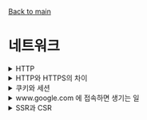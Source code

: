 [Back to main](/README.md)

# 네트워크
<details>
<summary> HTTP </summary>

HTTP란 데이터를 주고 받기 위한 서버와 클라이언트 간의 통신 규약
- 상태 정보를 저장하지 않는 Stateless의 특징과 클라이언트의 요청에 맞는 응답을 보낸 후 연결을 끊는 Connectionless의 특징
- 장점
  - 통신간 연결 상태 처리나 상태 정보를 관리할 필요가 없음
  - 각각의 HTTP 요청에 독립적으로 응답하면 됨
- 단점
  - 이전의 통신 정보를 모르기에 매번 인증해야함
  - 이를 위해 쿠키나 세션을 사용

</details> 


<details>
<summary> HTTP와 HTTPS의 차이 </summary>

- HTTP는 평문 데이터를 전송하기에, 중요한 정보가 제 3자에 의해 조회될 수 있음
- HTTP에 암호화가 추가된 프로토콜이 HTTPS
- HTTPS는 인터넷을 통해 전달되는 정보를 보호하기 위해 개발한 통신 규약 SSL과 통신하고 SSL이 TCP와 통신
- 암호화와 증명서, 안전성 보호를 이용할 수 있음

</details>

<details>
<summary> 쿠키와 세션 </summary>

### 쿠키

- 사용자의 컴퓨터에 저장하는 작은 기록 정보 파일
- HTTP에서 클라이언트의 상태 정보를 PC에 저장했다가 필요시 정보를 참조하거나 재사용
- 쿠키 저장 시 

### 세션

- 웹서버에 저장함
- 일정 시간동안 같은 사용자로부터 들어오는 일련의 요구를 하나의 상태로 보고, 그 상태를 유지

### 차이점
- 쿠키는 브라우저 종료와 상관 없이 쿠키 등록 시 설정한 만료기간이 지나면 삭제, 세션은 브라우저 종료시 삭제
- 쿠키가 더 빠른 속도
- 보안은 세션이 더 좋음 

</details> 

<details>
<summary> www.google.com 에 접속하면 생기는 일 </summary>

1. 사용자가 브라우저에 URL을 입력
2. DNS 서버에 입력된 도메인 주소 기반의 IP 주소를 요청
3. DNS가 브라우저에게 찾는 사이트의 IP 주소를 응답
4. 브라우저가 서버에게 IP 주소를 이용하여 HTTP 요청 메시지를 전송
5. 웹 서버는 요청에 따른 로직 처리 후 응답 데이터를 담아 HTTP 응답 메시지를 전송
6. 도착한 HTTP 응답 메시지는 웹 페이지 데이터로 변환
7. 브라우저에 의해 출력

</details> 

<details>
<summary> SSR과 CSR </summary>

### SSR
Server Side Rendering
- 서버쪽에서 렌더링 준비를 끝마친 상태로 클라이언트에 전달
- 서버에서 이미 렌더 가능한 상태로 클라이언트에 전달, JS가 다운로드 되는 동안 사용자가 무언가를 보고 있을 수 있음

### CSR
Client Side Rendering
- 렌더링이 클라이언트 쪽에서 일어남
- 서버는 요청을 받으면 클라이언트에 HTML과 JS를 보냄, 클라이언트는 그것을 받아 렌더링을 시작
- 서버에서 처리 없이 클라이언트로 보내기에 JS가 모두 다운로드되고 실행이 끝나기 전까지 사용자는 빈 화면을 보아야함

### 차이
- 첫페이지 로딩 시간
  - SSR이 더 빠름. CSR은 모두 다운로드 된 이후에 첫 페이지가 나오기 때문
- 나머지 로딩 시간
  - CSR이 더 빠름. SSR은 매번 새로 로딩, CSR은 이미 로딩이 완료된 상태에서 바꾸는 것

### 권장
- SSR
  - 네트워크가 느릴 때
  - 메인 스크립트가 크고 로딩이 매우 느릴 때
  - 최초 로딩이 빨라야하는 사이트
- CSR
  - 네트워크가 빠를 때
  - 사용자에게 보여줘야 하는 데이터의 양이 많을 때
  - 웹 어플리케이션에 사용자와 상호작용할 것들이 많을 때

</details> 

<!-- 
<details>
<summary> </summary>


</details> 
-->